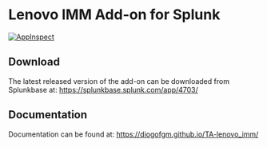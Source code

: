 # Lenovo IMM Add-on for Splunk

[![AppInspect](https://github.com/diogofgm/TA-lenovo_imm/actions/workflows/appinspect.yml/badge.svg?branch=main)](https://github.com/diogofgm/TA-lenovo_imm/actions/workflows/appinspect.yml)


## Download
The latest released version of the add-on can be downloaded from Splunkbase at:
https://splunkbase.splunk.com/app/4703/


## Documentation
Documentation can be found at:
https://diogofgm.github.io/TA-lenovo_imm/